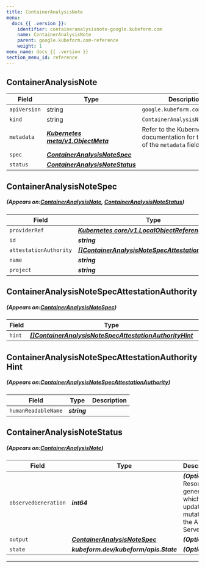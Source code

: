 ```yaml
---
title: ContainerAnalysisNote
menu:
  docs_{{ .version }}:
    identifier: containeranalysisnote-google.kubeform.com
    name: ContainerAnalysisNote
    parent: google.kubeform.com-reference
    weight: 1
menu_name: docs_{{ .version }}
section_menu_id: reference
---
```


## ContainerAnalysisNote
| Field | Type | Description |
| ------ | ----- | ----------- |
| `apiVersion` | string | `google.kubeform.com/v1alpha1` |
|    `kind` | string | `ContainerAnalysisNote` |
| `metadata` | ***[Kubernetes meta/v1.ObjectMeta](https://kubernetes.io/docs/reference/generated/kubernetes-api/v1.13/#objectmeta-v1-meta)***|Refer to the Kubernetes API documentation for the fields of the `metadata` field.|
| `spec` | ***[ContainerAnalysisNoteSpec](#ContainerAnalysisNoteSpec)***||
| `status` | ***[ContainerAnalysisNoteStatus](#ContainerAnalysisNoteStatus)***||
## ContainerAnalysisNoteSpec
##### (Appears on:[ContainerAnalysisNote](#ContainerAnalysisNote), [ContainerAnalysisNoteStatus](#ContainerAnalysisNoteStatus))
| Field | Type | Description |
| ------ | ----- | ----------- |
| `providerRef` | ***[Kubernetes core/v1.LocalObjectReference](https://kubernetes.io/docs/reference/generated/kubernetes-api/v1.13/#localobjectreference-v1-core)***||
| `id` | ***string***||
| `attestationAuthority` | ***[[]ContainerAnalysisNoteSpecAttestationAuthority](#ContainerAnalysisNoteSpecAttestationAuthority)***||
| `name` | ***string***||
| `project` | ***string***| ***(Optional)*** |
## ContainerAnalysisNoteSpecAttestationAuthority
##### (Appears on:[ContainerAnalysisNoteSpec](#ContainerAnalysisNoteSpec))
| Field | Type | Description |
| ------ | ----- | ----------- |
| `hint` | ***[[]ContainerAnalysisNoteSpecAttestationAuthorityHint](#ContainerAnalysisNoteSpecAttestationAuthorityHint)***||
## ContainerAnalysisNoteSpecAttestationAuthorityHint
##### (Appears on:[ContainerAnalysisNoteSpecAttestationAuthority](#ContainerAnalysisNoteSpecAttestationAuthority))
| Field | Type | Description |
| ------ | ----- | ----------- |
| `humanReadableName` | ***string***||
## ContainerAnalysisNoteStatus
##### (Appears on:[ContainerAnalysisNote](#ContainerAnalysisNote))
| Field | Type | Description |
| ------ | ----- | ----------- |
| `observedGeneration` | ***int64***| ***(Optional)*** Resource generation, which is updated on mutation by the API Server.|
| `output` | ***[ContainerAnalysisNoteSpec](#ContainerAnalysisNoteSpec)***| ***(Optional)*** |
| `state` | ***kubeform.dev/kubeform/apis.State***| ***(Optional)*** |
---
